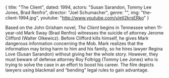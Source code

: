 {
  title: "The Client",
  dated: 1994,
  actors: "Susan Sarandon, Tommy Lee Jones, Brad Renfro",
  director: "Joel Schumacher",
  genre: "",
  img: "the-client-1994.jpg",
  youtube: "http://www.youtube.com/v/etl2krsERko"
}

Based on the John Grisham novel, _The Client_ begins in Tennessee when 11-year-old Mark Sway (Brad Renfro) witnesses the suicide of attorney Jerome Clifford (Walter Olkewicz). Before Clifford kills himself, he gives Mark dangerous information concerning the Mob. Mark realizes that the information may bring harm to him and his family, so he hires lawyer Regina Love (Susan Sarandon) without giving her the whole story. However, they must beware of defense attorney Roy Foltrigg (Tommy Lee Jones) who is trying to solve the case in an effort to boost his career. The film depicts lawyers using blackmail and “bending” legal rules to gain advantage.
